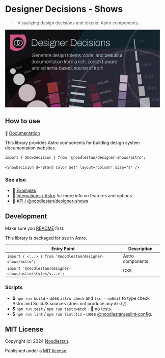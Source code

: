 # Designer Decisions - Shows

> Visualizing design decisions and tokens: Astro components.

![](https://raw.githubusercontent.com/noodlestan/designer/refs/heads/main/docs/designer-decisions/public/designer-decisions-og-1280x640.png)

## How to use

📖 [Documentation](https://designer-decisions.noodlestan.org/)

This library provides Astro components for building design system documentation websites.

```mdx
import { ShowDecision } from '@noodlestan/designer-shows/astro';

<ShowDecision d="Brand Color Set" layout="column" size="s" />
```

### See also

- 📖 [Examples](https://designer-decisions.noodlestan.org/examples/)
- 📖 [Integrations / Astro](https://designer-decisions.noodlestan.org/integrations/Astro) for more info on features and options.
- 📖 [API / @noodlestan/designer-shows](https://designer-decisions.noodlestan.org/api/designer-shows)

## Development

Make sure you [README](https://github.com/noodlestan/designer/blob/main/README.md) first.

This library is packaged for use in Astro.

| Entry Point                                                 | Description      |
| ----------------------------------------------------------- | ---------------- |
| `import { <...> } from '@noodlestan/designer-shows/astro';` | Astro components |
| `import '@noodlestan/designer-shows/astro/styles/<...>';`   | CSS              |

### Scripts

- **$** `npm run build` - uses `astro check` and `tsc --noEmit` to type check Astro and SolidJS.sources (does not produce any `dist/`).
- **$** `npm run test` / `npm run test:watch` - 🚧 no tests.
- **$** `npm run lint` / `npm run lint:fix` - uses [@noodlestan/eslint-config](https://www.npmjs.com/package/@noodlestan/eslint-config).

## MIT License

Copyright (c) 2024 [Noodlestan](https://noodlestan.org/).

Published under a [MIT license](https://noodlestan.mit-license.org/).
